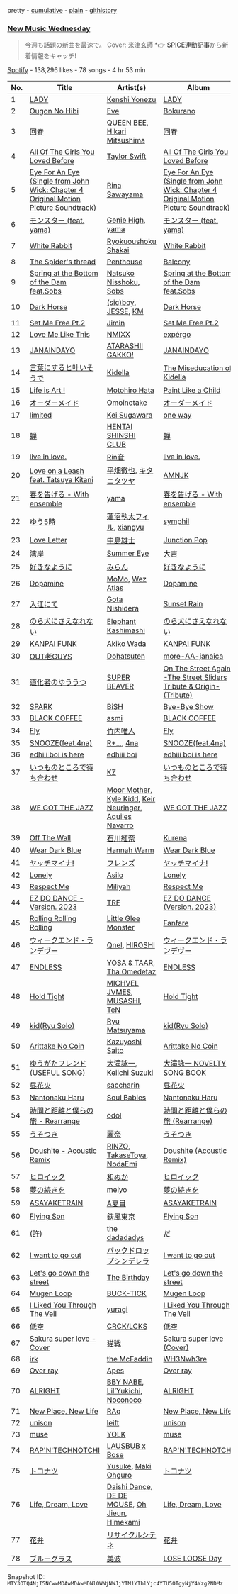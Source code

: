 pretty - [cumulative](/playlists/cumulative/37i9dQZF1DWYBDycFJuxRt.md) - [plain](/playlists/plain/37i9dQZF1DWYBDycFJuxRt) - [githistory](https://github.githistory.xyz/mackorone/spotify-playlist-archive/blob/main/playlists/plain/37i9dQZF1DWYBDycFJuxRt)

### [New Music Wednesday](https://open.spotify.com/playlist/37i9dQZF1DWYBDycFJuxRt)

> 今週も話題の新曲を最速で。 Cover: 米津玄師 \*👉 <a href="https://spice.eplus.jp/articles/316198?utm\_source=spotify.com&utm\_medium=referral">SPICE連動記事</a>から新着情報をキャッチ!

[Spotify](https://open.spotify.com/user/spotify) - 138,296 likes - 78 songs - 4 hr 53 min

| No. | Title | Artist(s) | Album | Length |
|---|---|---|---|---|
| 1 | [LADY](https://open.spotify.com/track/7w6NWogvAAFdEhD9MA2uvv) | [Kenshi Yonezu](https://open.spotify.com/artist/1snhtMLeb2DYoMOcVbb8iB) | [LADY](https://open.spotify.com/album/3VuokauXicAVtmjIhMCXeW) | 3:27 |
| 2 | [Ougon No Hibi](https://open.spotify.com/track/4AjvNnE1FWK8kz0p85qrWS) | [Eve](https://open.spotify.com/artist/58oPVy7oihAEXE0Ott6JOf) | [Bokurano](https://open.spotify.com/album/4L8Bs6GXOzzo6aytp3ACOr) | 3:26 |
| 3 | [回春](https://open.spotify.com/track/6iZygJfbfzt7eWeFtDUt3Z) | [QUEEN BEE](https://open.spotify.com/artist/6whFEcaV75AmQMiwlfaxvc), [Hikari Mitsushima](https://open.spotify.com/artist/4ZX8Wr8KHHrW7radu6IwYG) | [回春](https://open.spotify.com/album/5Zr6Oy64wFgC0QbaGe2OPh) | 5:00 |
| 4 | [All Of The Girls You Loved Before](https://open.spotify.com/track/4P9Q0GojKVXpRTJCaL3kyy) | [Taylor Swift](https://open.spotify.com/artist/06HL4z0CvFAxyc27GXpf02) | [All Of The Girls You Loved Before](https://open.spotify.com/album/1Uauz6ql2dIPvIOH4JiuhD) | 3:41 |
| 5 | [Eye For An Eye \(Single from John Wick: Chapter 4 Original Motion Picture Soundtrack\)](https://open.spotify.com/track/5dEeT1r0H6uK0iIEpOBZOg) | [Rina Sawayama](https://open.spotify.com/artist/2KEqzdPS7M5YwGmiuPTdr5) | [Eye For An Eye \(Single from John Wick: Chapter 4 Original Motion Picture Soundtrack\)](https://open.spotify.com/album/37KRITWJS6Awq8NmJOsXLG) | 3:04 |
| 6 | [モンスター \(feat\. yama\)](https://open.spotify.com/track/09gBx310Z7KnMI5LdB3fDl) | [Genie High](https://open.spotify.com/artist/1NdpjvRYsY6cwAVX9YWzAB), [yama](https://open.spotify.com/artist/7kOrrFIBIBc8uCu2zbxbLv) | [モンスター \(feat\. yama\)](https://open.spotify.com/album/4EQUcmmhgMy6Aolbr4UdPL) | 4:23 |
| 7 | [White Rabbit](https://open.spotify.com/track/1BMhVGBje3qHKLCrFbLOwB) | [Ryokuoushoku Shakai](https://open.spotify.com/artist/4SJ7qRgJYNXB9Yttzs4aSa) | [White Rabbit](https://open.spotify.com/album/7cKEIQl2vpLKajvEKLY7ys) | 4:35 |
| 8 | [The Spider's thread](https://open.spotify.com/track/2lRBoCWxkUcEicwVQjQugG) | [Penthouse](https://open.spotify.com/artist/50QaWH5OLY3Pkt1XNCGk6L) | [Balcony](https://open.spotify.com/album/3ClQYZUc2caqnGJWSDdn4l) | 3:31 |
| 9 | [Spring at the Bottom of the Dam feat.Sobs](https://open.spotify.com/track/3YxxvRxUolgQP4HDZPAxI7) | [Natsuko Nisshoku](https://open.spotify.com/artist/4GnFg9D7Ds99UI0r5t9PZK), [Sobs](https://open.spotify.com/artist/2gj35CRyiuvuJ5VzjkX52i) | [Spring at the Bottom of the Dam feat.Sobs](https://open.spotify.com/album/52QtwQu8LAtmVOdrLmEC6P) | 3:18 |
| 10 | [Dark Horse](https://open.spotify.com/track/5tdi3BqFzpYVAaXi2qwC2Y) | [\(sic\)boy](https://open.spotify.com/artist/19FI3bwyW062xAmEy3rzsk), [JESSE](https://open.spotify.com/artist/1piiwMSnN21hrtRzpJ11ef), [KM](https://open.spotify.com/artist/2Nz5XwOa02deTyyS2vw5Wa) | [Dark Horse](https://open.spotify.com/album/2w047BXSeBWZEoVblObPPs) | 3:45 |
| 11 | [Set Me Free Pt.2](https://open.spotify.com/track/59hBR0BCtJsfIbV9VzCVAp) | [Jimin](https://open.spotify.com/artist/1oSPZhvZMIrWW5I41kPkkY) | [Set Me Free Pt.2](https://open.spotify.com/album/781fDX4OibkZA9fj56Ycbz) | 3:20 |
| 12 | [Love Me Like This](https://open.spotify.com/track/3o3bRIOKDwGOdqL9HBUNrO) | [NMIXX](https://open.spotify.com/artist/28ot3wh4oNmoFOdVajibBl) | [expérgo](https://open.spotify.com/album/6PjYm8BNtMDDsflyAQUcDx) | 3:08 |
| 13 | [JANAINDAYO](https://open.spotify.com/track/2Ee7RTET4ZrfKJl6gXZTup) | [ATARASHII GAKKO!](https://open.spotify.com/artist/4OfU76YhPU04wlmbVFFgTJ) | [JANAINDAYO](https://open.spotify.com/album/7zLiRSoGuRjO4d5Ebmkqy0) | 3:00 |
| 14 | [言葉にすると叶いそうで](https://open.spotify.com/track/2KqyzBUnIY3dcUJP63NLiR) | [Kidella](https://open.spotify.com/artist/3eCZ7jkNialvGc9YlHqWnE) | [The Miseducation of Kidella](https://open.spotify.com/album/228W8YwNPHPSnWe4ebP6jr) | 3:44 |
| 15 | [Life is Art !](https://open.spotify.com/track/0oaCwrovpVWoijVhqV3FQ9) | [Motohiro Hata](https://open.spotify.com/artist/706WzkJEacBrtkHKRpBU2q) | [Paint Like a Child](https://open.spotify.com/album/1mOLA2DZpudlI6jwQWwUP5) | 4:07 |
| 16 | [オーダーメイド](https://open.spotify.com/track/1pxOoSLFcKScOKv76RANVb) | [Omoinotake](https://open.spotify.com/artist/63ylN6WBUUxxMsySiDmr0B) | [オーダーメイド](https://open.spotify.com/album/798BONgcfhhvsgwYAlB6SV) | 3:58 |
| 17 | [limited](https://open.spotify.com/track/74jYww0k8mh5uLSKgQZMg1) | [Kei Sugawara](https://open.spotify.com/artist/7xlTOxmnztZVNgoPlMV6YS) | [one way](https://open.spotify.com/album/7xsX8mLdItSnc9Vom4VkgS) | 2:43 |
| 18 | [蝉](https://open.spotify.com/track/5BHOmxEO36Z6S70NFFersv) | [HENTAI SHINSHI CLUB](https://open.spotify.com/artist/4vN78fN1iEh83Pgaesw2jU) | [蝉](https://open.spotify.com/album/6TwFMrph2BVDikeJNR4VDM) | 3:26 |
| 19 | [live in love.](https://open.spotify.com/track/13QIHWIevbdJYCumCEBX48) | [Rin音](https://open.spotify.com/artist/2sd5k8N8cAOm6Q8OCcePw4) | [live in love.](https://open.spotify.com/album/4Lzawh7NxqBIvZ2iH6il6X) | 3:18 |
| 20 | [Love on a Leash feat\. Tatsuya Kitani](https://open.spotify.com/track/0JpqdvlvYLsHM5mQsS91QF) | [平畑徹也](https://open.spotify.com/artist/3M9CxsgC2rk1Ax4jglCwl6), [キタニタツヤ](https://open.spotify.com/artist/7mvhRvEAHiCTQHUnH7fgnv) | [AMNJK](https://open.spotify.com/album/2A9AypWC3L5IRI6GzEEzCs) | 3:55 |
| 21 | [春を告げる \- With ensemble](https://open.spotify.com/track/32ggYFS2AFOCvzu2940Wcg) | [yama](https://open.spotify.com/artist/7kOrrFIBIBc8uCu2zbxbLv) | [春を告げる \- With ensemble](https://open.spotify.com/album/2XIPTsVGWBxXB4zmVGGw2J) | 3:02 |
| 22 | [ゆう5時](https://open.spotify.com/track/2mADSGp41V9kN2AmM4HRbY) | [蓮沼執太フィル](https://open.spotify.com/artist/3l4KxDy6jXb9KjUhShbRR5), [xiangyu](https://open.spotify.com/artist/4YHFvbGOXo06pcFXOQszkB) | [symphil](https://open.spotify.com/album/7nLTJVDS7ovhfswVOa9S4X) | 2:54 |
| 23 | [Love Letter](https://open.spotify.com/track/0p771me5mgbzHgZekj3iXD) | [中島雄士](https://open.spotify.com/artist/2FRIJWTtnozd9tZ0jH8CmN) | [Junction Pop](https://open.spotify.com/album/6Fm1I5GiQwoxjYTXPZS4f9) | 3:44 |
| 24 | [湾岸](https://open.spotify.com/track/1bLat7YMwjNYq9HGF6R763) | [Summer Eye](https://open.spotify.com/artist/69rC8L85Qulb5g3aPbfYfy) | [大吉](https://open.spotify.com/album/5B5Ut80zrbE1Xsjo5eEnVf) | 6:08 |
| 25 | [好きなように](https://open.spotify.com/track/3tLyaiz0o1oKcibp8NaZK3) | [みらん](https://open.spotify.com/artist/2yfpy1pbfniKZ3I4rMjKnX) | [好きなように](https://open.spotify.com/album/6vvPUBVIrAEPXB9nkrhmsX) | 3:15 |
| 26 | [Dopamine](https://open.spotify.com/track/6IR2NAuk2mkpGS1MeOkKJw) | [MoMo](https://open.spotify.com/artist/5gwaQTfKLp93WjE9qllzRW), [Wez Atlas](https://open.spotify.com/artist/6fDdl8sluLiRg4fbrqMoeQ) | [Dopamine](https://open.spotify.com/album/7sNLkCLjRzBFvRMa8qj1eD) | 2:24 |
| 27 | [入江にて](https://open.spotify.com/track/5xHubhwMi8QcbEz6ZpinEa) | [Gota Nishidera](https://open.spotify.com/artist/6zGbXCFNnK3q6gnUrAy9lQ) | [Sunset Rain](https://open.spotify.com/album/22BSXUMxOXc7ld5DxexT6J) | 4:08 |
| 28 | [のら犬にさえなれない](https://open.spotify.com/track/60oCvPKZvNPeSTMTFKiRDb) | [Elephant Kashimashi](https://open.spotify.com/artist/24ljrnVUlUZ2apxF6GZsrm) | [のら犬にさえなれない](https://open.spotify.com/album/3MTSjbVzPw4RF9BqNRkHh4) | 4:32 |
| 29 | [KANPAI FUNK](https://open.spotify.com/track/7jrtlAd4BEyw7EPoY9OByq) | [Akiko Wada](https://open.spotify.com/artist/5UqBtyWeZ51GzS7pL9o5u5) | [KANPAI FUNK](https://open.spotify.com/album/255FYpVZ7HKMSY0dUaFirF) | 3:40 |
| 30 | [OUT老GUYS](https://open.spotify.com/track/2M12fEB3BcDnA72QoJFshM) | [Dohatsuten](https://open.spotify.com/artist/2UUHBIbp6MHWflVwNbPUOE) | [more\-AA\-janaica](https://open.spotify.com/album/6MWiOU2RpUxxfcijwqkST5) | 5:27 |
| 31 | [道化者のゆううつ](https://open.spotify.com/track/1HA30W5N5vMKKURq70t7k4) | [SUPER BEAVER](https://open.spotify.com/artist/0SMhG4gXGD4gzLMMz08cQU) | [On The Street Again \-The Street Sliders Tribute & Origin\- \(Tribute\)](https://open.spotify.com/album/1Taz9x6U6gIihv3iElubeN) | 4:59 |
| 32 | [SPARK](https://open.spotify.com/track/3m0WWZ39p9t3DSgr3MqRyK) | [BiSH](https://open.spotify.com/artist/0ebinq3ZTOQAJNag4sBTJj) | [Bye\-Bye Show](https://open.spotify.com/album/1m85FhfhwsxWNmE27G2a69) | 4:08 |
| 33 | [BLACK COFFEE](https://open.spotify.com/track/7nVJUCN42beJPJbEbn1lwr) | [asmi](https://open.spotify.com/artist/3UY1KK0iXeC0mpaK0ltFza) | [BLACK COFFEE](https://open.spotify.com/album/7nlneqSLyMw8mNmqZTAbFm) | 2:59 |
| 34 | [Fly](https://open.spotify.com/track/5QaGmfs4eRqVYERJ4aEZ4z) | [竹内唯人](https://open.spotify.com/artist/2OpX0FyI9sULjE7pmpT0eh) | [Fly](https://open.spotify.com/album/45CDtnPQdwbG25tQYxUHnY) | 3:12 |
| 35 | [SNOOZE\(feat.4na\)](https://open.spotify.com/track/3LGQVNLOEAGf2oJv0JLZ4A) | [R+...](https://open.spotify.com/artist/0h64O16J1F4o7wfmOBhN32), [4na](https://open.spotify.com/artist/4oFbU35Y1ezMvUlB6B5MTF) | [SNOOZE\(feat.4na\)](https://open.spotify.com/album/13B9C89ElaZDIqCyTO0Znz) | 4:04 |
| 36 | [edhiii boi is here](https://open.spotify.com/track/2Iz0rjtWXzLZPNt4dLlBtV) | [edhiii boi](https://open.spotify.com/artist/7oKpMBLgwvatKFjcFV6oHf) | [edhiii boi is here](https://open.spotify.com/album/14OAgrkw5GpxdGxWxKqRKq) | 3:20 |
| 37 | [いつものところで待ち合わせ](https://open.spotify.com/track/0OyOAWFQqPiA2tiDzm5fji) | [KZ](https://open.spotify.com/artist/5ksQc2aN5T6BWc6dEyJSV8) | [いつものところで待ち合わせ](https://open.spotify.com/album/0rTyn8cu6twDvl6dPKAGM5) | 3:12 |
| 38 | [WE GOT THE JAZZ](https://open.spotify.com/track/2vMZUk7qnupORI4eNFC5q7) | [Moor Mother](https://open.spotify.com/artist/4kANxfLenUobb7t5fHSrgA), [Kyle Kidd](https://open.spotify.com/artist/4X5Nbu5dWoMABqM0KORu9d), [Keir Neuringer](https://open.spotify.com/artist/2Yx49B2ByFhBKcSrQvaQib), [Aquiles Navarro](https://open.spotify.com/artist/615UQ2I7eSQVkvMrYIImNZ) | [WE GOT THE JAZZ](https://open.spotify.com/album/1ZzvNoEwYaJHmoFUyv4BKD) | 1:54 |
| 39 | [Off The Wall](https://open.spotify.com/track/6qUpHqV6aHTSZRDjcYSoUV) | [石川紅奈](https://open.spotify.com/artist/3UPdKdHrWLHKDMWIMVk5kz) | [Kurena](https://open.spotify.com/album/12ASEzXbr664jCgcU4coZl) | 4:11 |
| 40 | [Wear Dark Blue](https://open.spotify.com/track/6YJUZolcyToJXDJ7ypwoOD) | [Hannah Warm](https://open.spotify.com/artist/3NpwE88TR2nUKcmg87MeL7) | [Wear Dark Blue](https://open.spotify.com/album/6RtPIk1oeH22Q89C0Zl1Ed) | 3:45 |
| 41 | [ヤッチマイナ!](https://open.spotify.com/track/7zdHVg51ysEcEgOUT3ewpb) | [フレンズ](https://open.spotify.com/artist/7I045Ct8xfI1QlSYq4XuBh) | [ヤッチマイナ!](https://open.spotify.com/album/7LrZpZh8gj3P5cHEon11UI) | 3:08 |
| 42 | [Lonely](https://open.spotify.com/track/2MSwfMAGN4Tyzg1X6c36YD) | [Asilo](https://open.spotify.com/artist/72lfhTlPxWHRqGnIdr9Jxh) | [Lonely](https://open.spotify.com/album/3qLazZODKoDnE32BF8PvVG) | 3:48 |
| 43 | [Respect Me](https://open.spotify.com/track/1X6pJqf4GXgLLambeuHJun) | [Miliyah](https://open.spotify.com/artist/29D4iRqjepAsZt6o5hccND) | [Respect Me](https://open.spotify.com/album/6O2yKyUdHSvRnYbH0enuL1) | 3:04 |
| 44 | [EZ DO DANCE \- Version\. 2023](https://open.spotify.com/track/0Nhx1OHETdjrOK22PTerXo) | [TRF](https://open.spotify.com/artist/74UwkYjA5WAPyrTYFO3mW9) | [EZ DO DANCE \(Version\. 2023\)](https://open.spotify.com/album/59tOqcxlqy2VU5K10Ke7Tq) | 5:11 |
| 45 | [Rolling Rolling Rolling](https://open.spotify.com/track/0gnuNDjpozXz9KpmjiGH6w) | [Little Glee Monster](https://open.spotify.com/artist/2N19kPGlqKY8GiyE4DkAtp) | [Fanfare](https://open.spotify.com/album/20mOrUntsENAfUnjSL7f4U) | 3:29 |
| 46 | [ウィークエンド・ランデヴー](https://open.spotify.com/track/0AttQzcswT34M4WSYKm70i) | [Qnel](https://open.spotify.com/artist/3BPOGmjOCeLb5xwdz17OuF), [HIROSHI](https://open.spotify.com/artist/3mEcZGsQqfFgH7MJ3GMeYn) | [ウィークエンド・ランデヴー](https://open.spotify.com/album/4dzxDvGZE4ai8MLjZtalaN) | 3:49 |
| 47 | [ENDLESS](https://open.spotify.com/track/1CMZqjaxTEnky5Q7wtLnPe) | [YOSA & TAAR](https://open.spotify.com/artist/1z48rMKnmB9lBHx895J0jY), [Tha Omedetaz](https://open.spotify.com/artist/3tYjCmnVPzQP8lzbZzJfzL) | [ENDLESS](https://open.spotify.com/album/36kejC452pU5HRUYMlWdrR) | 4:12 |
| 48 | [Hold Tight](https://open.spotify.com/track/6xtVDdubEFwSgyAslHWb0V) | [MICHVEL JVMES](https://open.spotify.com/artist/6nFmn1atALmnArgRzdA9dn), [MUSASHI](https://open.spotify.com/artist/2nkH4UyHs1gMiAuHUq5f1K), [TeN](https://open.spotify.com/artist/13SGM3N74r68XG6d1OsECc) | [Hold Tight](https://open.spotify.com/album/7rXsKhbsScrTjwKX8qeOKj) | 4:13 |
| 49 | [kid\(Ryu Solo\)](https://open.spotify.com/track/5dYfy7fcDq4p5i9ZwtMAZo) | [Ryu Matsuyama](https://open.spotify.com/artist/59krd1xNH8IJFknx9wFiVf) | [kid\(Ryu Solo\)](https://open.spotify.com/album/7nRmisV0C7V5MsE1Mq2VBX) | 4:13 |
| 50 | [Arittake No Coin](https://open.spotify.com/track/2vOFWTnENrW7E7P1qmInal) | [Kazuyoshi Saito](https://open.spotify.com/artist/7sl3PZyhzAqUpL3M6WVD8G) | [Arittake No Coin](https://open.spotify.com/album/5VkVuqW3Ey9YnFCwWyZmCD) | 4:33 |
| 51 | [ゆうがたフレンド \(USEFUL SONG\)](https://open.spotify.com/track/44vZrqSjWSDwjiUmoDY2RV) | [大滝詠一](https://open.spotify.com/artist/0cFJWqLH2LZPzuTGS1ljV0), [Keiichi Suzuki](https://open.spotify.com/artist/6qz1QFUOn2Pfc3P5nm9x1G) | [大滝詠一 NOVELTY SONG BOOK](https://open.spotify.com/album/1gIUCFC81qiFPpisdcOCLU) | 4:00 |
| 52 | [昼花火](https://open.spotify.com/track/15MPl22brLv0lAW7rnRGgh) | [saccharin](https://open.spotify.com/artist/5X06dtFcjyvVvBrKXGhXkI) | [昼花火](https://open.spotify.com/album/32V0qwpWixfKcFIhGvIB2i) | 3:37 |
| 53 | [Nantonaku Haru](https://open.spotify.com/track/1OExZqhRRwlaiRtsg3RhhD) | [Soul Babies](https://open.spotify.com/artist/4XcuqT0ZwHVBmB5sDUS0du) | [Nantonaku Haru](https://open.spotify.com/album/6QD4Xc2JiVOuy4KBedARoY) | 4:49 |
| 54 | [時間と距離と僕らの旅 \- Rearrange](https://open.spotify.com/track/1HACQgKVGMD8ujdUSiBtl5) | [odol](https://open.spotify.com/artist/1JWciWrGdCTOWeycrjFWpS) | [時間と距離と僕らの旅 \(Rearrange\)](https://open.spotify.com/album/3fpf3mwrSsq3pTQw5LKskP) | 4:17 |
| 55 | [うそつき](https://open.spotify.com/track/1ORpDYYNvytDYk1ZMVsKpp) | [麗奈](https://open.spotify.com/artist/5DwNbc9qoOadKsP5btdj6O) | [うそつき](https://open.spotify.com/album/2gL55rBLa31bW5Nxf47CHh) | 3:40 |
| 56 | [Doushite \- Acoustic Remix](https://open.spotify.com/track/15L4ZfgoJya2ybAsZaEMFr) | [RINZO](https://open.spotify.com/artist/1xWbBbkHVqmXXpV1ftKNXf), [TakaseToya](https://open.spotify.com/artist/013zmpwJVA8E15pb1hM68O), [NodaEmi](https://open.spotify.com/artist/4Kon55ThcBGg02fJKDi1ef) | [Doushite \(Acoustic Remix\)](https://open.spotify.com/album/11FC8eZDBcwCE8f8C8T85e) | 2:54 |
| 57 | [ヒロイック](https://open.spotify.com/track/3qOJdcOjyipqOEhdV6UxLn) | [和ぬか](https://open.spotify.com/artist/6LesPuO1nhgJ2acJ4MjyBI) | [ヒロイック](https://open.spotify.com/album/0dLKZJuDCYkTk8CXgotFlT) | 3:22 |
| 58 | [夢の続きを](https://open.spotify.com/track/0fHXumWliyCu45JzeHM5nc) | [meiyo](https://open.spotify.com/artist/6ggtLFRSvZsS61lbxLujd9) | [夢の続きを](https://open.spotify.com/album/14Dv5zMhRfjN4gwHVU3NFh) | 4:09 |
| 59 | [ASAYAKETRAIN](https://open.spotify.com/track/4w1kDM8ye4UOD7vtQRH2ip) | [A夏目](https://open.spotify.com/artist/2HUc3XMRhQi0UBcSGGa0mH) | [ASAYAKETRAIN](https://open.spotify.com/album/1F46NNFUWy1PI28lOYlMRm) | 4:39 |
| 60 | [Flying Son](https://open.spotify.com/track/72BAt7jfsMZrSu99Jns0Ax) | [鉄風東京](https://open.spotify.com/artist/2dcQMsKiEfgJ9t7GolC4rn) | [Flying Son](https://open.spotify.com/album/0pCgjJk5SFy6HiptKInlil) | 4:22 |
| 61 | [\(許\)](https://open.spotify.com/track/1xs6WitcjTsWEhmGtWFbog) | [the dadadadys](https://open.spotify.com/artist/0WhmTXYYR573yJqqTtU2RL) | [だ](https://open.spotify.com/album/5JcQoeSebNsxWEF3Pu5FiO) | 4:15 |
| 62 | [I want to go out](https://open.spotify.com/track/0lrSr2OCVLI3JTs20Eytod) | [バックドロップシンデレラ](https://open.spotify.com/artist/4v0uOC5uuIzkyGqYEdwTLI) | [I want to go out](https://open.spotify.com/album/5RzoB8xXx2PZ6D7ZEXLjlW) | 3:23 |
| 63 | [Let's go down the street](https://open.spotify.com/track/2OcKkcc650vUnWBW3WI9jr) | [The Birthday](https://open.spotify.com/artist/58zME34zPsQx58YXCyFryH) | [Let's go down the street](https://open.spotify.com/album/4bJs16gpfnH3jr3S4REn5U) | 4:04 |
| 64 | [Mugen Loop](https://open.spotify.com/track/2NTD5DamYlHOfInNiJhv2d) | [BUCK\-TICK](https://open.spotify.com/artist/2DiecQcRbDuSJuSPKtirrX) | [Mugen Loop](https://open.spotify.com/album/7DPD0RNufWc7Ebz8MdinSv) | 4:17 |
| 65 | [I Liked You Through The Veil](https://open.spotify.com/track/0Oi1GM8160kknU0T29Y82j) | [yuragi](https://open.spotify.com/artist/1Ksf2sRoSTPdLYbGxJ9oms) | [I Liked You Through The Veil](https://open.spotify.com/album/1i1h4AHnQv4TZdH56SNUxp) | 3:42 |
| 66 | [低空](https://open.spotify.com/track/6WVmWMn8ZknjbA70Xr93wc) | [CRCK/LCKS](https://open.spotify.com/artist/1iCsnjNikUpDDGDAxBalTs) | [低空](https://open.spotify.com/album/5069TeKV6SsMxz4PQW9GEp) | 3:54 |
| 67 | [Sakura super love \- Cover](https://open.spotify.com/track/7i4GnN5sHOylBh08r1FjZ1) | [猫戦](https://open.spotify.com/artist/7FpGOw2bG8j5OUBBAfVkR1) | [Sakura super love \(Cover\)](https://open.spotify.com/album/03gR3zCL3SjNYkDtyLhpiT) | 4:50 |
| 68 | [irk](https://open.spotify.com/track/1v5w6qzUug2apEg3PUsOY7) | [the McFaddin](https://open.spotify.com/artist/7oQqfiFFldAKKVA91oc5Lv) | [WH3Nwh3re](https://open.spotify.com/album/6gwVTUoyp5t5FY9NE17oHx) | 3:44 |
| 69 | [Over ray](https://open.spotify.com/track/5ANdXaACXF2DabMGSxrEeh) | [Apes](https://open.spotify.com/artist/0kbl25Zya0X7bHFgPLcXQ4) | [Over ray](https://open.spotify.com/album/6Q2iWWJqbeFpBsJDoH2fEz) | 4:07 |
| 70 | [ALRIGHT](https://open.spotify.com/track/3BDbub05tdpCpJvQVXu885) | [BBY NABE](https://open.spotify.com/artist/4zb2mUkgFg9NGwAJnzlS8B), [Lil’Yukichi](https://open.spotify.com/artist/2ZTljlYtLNOOPlNzBptZmA), [Noconoco](https://open.spotify.com/artist/7mqeh0ppveN8XEZLXo8PkS) | [ALRIGHT](https://open.spotify.com/album/1roQDUa9MyvLqMuNKUjmHn) | 2:31 |
| 71 | [New Place, New Life](https://open.spotify.com/track/1zOhrl9g5ABIjwwCJ9OI5Q) | [RAq](https://open.spotify.com/artist/0I6KWC4h8huHA3Mgj2NaqZ) | [New Place, New Life](https://open.spotify.com/album/15QZRuqfRxjJ5lkvuXx1wS) | 2:27 |
| 72 | [unison](https://open.spotify.com/track/6qnkAx9hy4vLdKMltIVTS2) | [leift](https://open.spotify.com/artist/57gMLz4GGinuQk4YnwwNv3) | [unison](https://open.spotify.com/album/204bNZbKqkeeUJkeRGzMuQ) | 2:34 |
| 73 | [muse](https://open.spotify.com/track/6XWpWjw67Zi5edXcbUnqQV) | [YOLK](https://open.spotify.com/artist/2xYLcZf0kXruMDlEeiGaIn) | [muse](https://open.spotify.com/album/2TyNsyTZjsX4Zv0VurnFvk) | 4:00 |
| 74 | [RAP'N'TECHNOTCHI](https://open.spotify.com/track/2QSCP4XMNt72zkDp5fRYbW) | [LAUSBUB x Bose](https://open.spotify.com/artist/3bnSh7s8x4Xhx3de8ifAQx) | [RAP'N'TECHNOTCHI](https://open.spotify.com/album/1GCvEXQKMl8kWwCEaZ3Nf9) | 1:56 |
| 75 | [トコナツ](https://open.spotify.com/track/0GENGdQ8QlV1cM6i50VHwr) | [Yusuke](https://open.spotify.com/artist/0iWpuF3h43ZtZJxcUp8eti), [Maki Ohguro](https://open.spotify.com/artist/2iTndWRSbuvR1tQkXzT59b) | [トコナツ](https://open.spotify.com/album/0zuAt1InfO7nIpLcc9zWYH) | 3:03 |
| 76 | [Life, Dream, Love](https://open.spotify.com/track/0M6Xd82gmkSV5dvA6Jht3r) | [Daishi Dance](https://open.spotify.com/artist/01HEACGPo5xyiXgAJKEvxQ), [DE DE MOUSE](https://open.spotify.com/artist/1mZtAFuxFAgqmTCqfKLWoj), [Oh Jieun](https://open.spotify.com/artist/0yhoq5pPSa7eCpA65358cU), [Himekami](https://open.spotify.com/artist/7F1bUE2y2JjoReZ4hESAAV) | [Life, Dream, Love](https://open.spotify.com/album/0qUWCYFJilaDox1l7PAF8P) | 3:52 |
| 77 | [花弁](https://open.spotify.com/track/1n59uD2gNZ3STjfpnHos99) | [リサイクルシテネ](https://open.spotify.com/artist/0QbU0rKktSe0TN7rDN8EnZ) | [花弁](https://open.spotify.com/album/6f20YADoL8lzkUCZ0pUp68) | 5:02 |
| 78 | [ブルーグラス](https://open.spotify.com/track/4kuKGST6Pj4iMZBpO6BYl4) | [美波](https://open.spotify.com/artist/1KXJUpTiNeMv93LrJbbm7G) | [LOSE LOOSE Day](https://open.spotify.com/album/6BXKCdnItF9gB7LfPZyQnY) | 4:24 |

Snapshot ID: `MTY3OTQ4NjI5NCwwMDAwMDAwMDNlOWNjNWJjYTM1YThlYjc4YTU5OTgyNjY4Yzg2NDMz`
